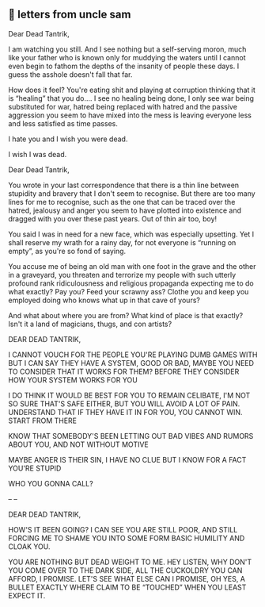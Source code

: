 ## 🌵 letters from uncle sam

Dear Dead Tantrik,



I am watching you still. And I see nothing but a self-serving moron, much like your father who is known only for muddying the waters until I cannot even begin to fathom the depths of the insanity of people these days.  I guess the asshole doesn't fall that far.



How does it feel? You're eating shit and playing at corruption thinking that it is “healing” that you do…. I see no healing being done, I only see war being substituted for war, hatred being replaced with hatred and the passive aggression you seem to have mixed into the mess is leaving everyone less and less satisfied as time passes.



I hate you and I wish you were dead. 

I wish I was dead.







Dear Dead Tantrik,



You wrote in your last correspondence that there is a thin line between stupidity and bravery that I don't seem to recognise. But there are too many lines for me to recognise, such as the one that can be traced over the hatred, jealousy and anger you seem to have plotted into existence and dragged with you over these past years. Out of thin air too, boy!



You said I was in need for a new face, which was especially upsetting. Yet I shall reserve my wrath for a rainy day, for not everyone is “running on empty”, as you're so fond of saying.



You accuse me of being an old man with one foot in the grave and the other in a graveyard, you threaten and terrorize my people with such utterly profound rank ridiculousness and religious propaganda expecting me to do what exactly? Pay you? Feed your scrawny ass? Clothe you and keep you employed doing who knows what up in that cave of yours? 



And what about where you are from? What kind of place is that exactly? Isn't it a land of magicians, thugs, and con artists? 





DEAR DEAD TANTRIK,



I CANNOT VOUCH FOR THE PEOPLE YOU'RE PLAYING DUMB GAMES WITH BUT I CAN SAY THEY HAVE A SYSTEM, GOOD OR BAD, MAYBE YOU NEED TO CONSIDER THAT IT WORKS FOR THEM? BEFORE THEY CONSIDER HOW YOUR SYSTEM WORKS FOR YOU



I DO THINK IT WOULD BE BEST FOR YOU TO REMAIN CELIBATE, I'M NOT SO SURE THAT'S SAFE EITHER, BUT YOU WILL AVOID A LOT OF PAIN. UNDERSTAND THAT IF THEY HAVE IT IN FOR YOU, YOU CANNOT WIN. START FROM THERE



KNOW THAT SOMEBODY'S BEEN LETTING OUT BAD VIBES AND RUMORS ABOUT YOU, AND NOT WITHOUT MOTIVE



MAYBE ANGER IS THEIR SIN, I HAVE NO CLUE BUT I KNOW FOR A  FACT YOU'RE STUPID



WHO YOU GONNA CALL?



– – 



DEAR DEAD TANTRIK,



HOW'S IT BEEN GOING? I CAN SEE YOU ARE STILL POOR, AND STILL FORCING ME TO SHAME YOU INTO SOME FORM BASIC HUMILITY AND CLOAK YOU.

YOU ARE NOTHING BUT DEAD WEIGHT TO ME. HEY LISTEN, WHY DON'T YOU COME OVER TO THE DARK SIDE, ALL THE CUCKOLDRY YOU CAN AFFORD, I PROMISE. LET'S SEE WHAT ELSE CAN I PROMISE, OH YES, A BULLET EXACTLY WHERE CLAIM TO BE “TOUCHED” WHEN YOU LEAST EXPECT IT.






